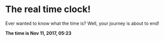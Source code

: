 # The real time clock!

Ever wanted to know what the time is? Well, your journey is about to end!

**The time is Nov 11, 2017, 05:23**
